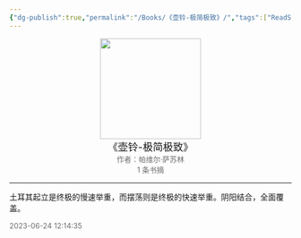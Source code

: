 ```yaml
---
{"dg-publish":true,"permalink":"/Books/《壶铃-极简极致》/","tags":["ReadStatus/Reading"],"noteIcon":""}
---
```



<center><img src="https://xmnote-1252413502.cos.ap-shanghai.myqcloud.com/adf780e8d08446f78b34fda49fbbba14.png" width="180"> </center>
<center><font size=4>《壶铃-极简极致》</font></center>
<center><font color='#6e6e6e' size=2>作者：帕维尔·萨苏林</font></center>
<center><font color='#6e6e6e' size=2></font></center>
<center><font color='#6e6e6e' size=2></font></center>
<center><font color='#6e6e6e' size=2></font></center>
<center><font color='#6e6e6e' size=2></font></center>
<center><font color='#6e6e6e' size=2>1 条书摘</font></center>

---

‍土耳其起立是终极的慢速举重，而摆荡则是终极的快速举重。阴阳结合，全面覆盖。

<font color='#6e6e6e' size=2> 2023-06-24 12:14:35 </font>

